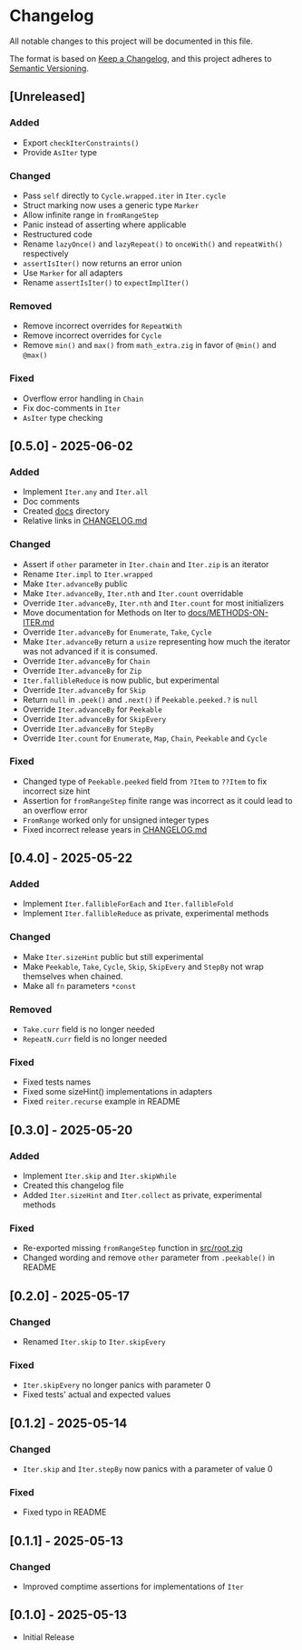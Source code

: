 # Changelog

All notable changes to this project will be documented in this file.

The format is based on [Keep a Changelog](https://keepachangelog.com/en/1.1.0/),
and this project adheres to [Semantic Versioning](https://semver.org/spec/v2.0.0.html).

## [Unreleased]

### Added

- Export `checkIterConstraints()`
- Provide `AsIter` type

### Changed

- Pass `self` directly to `Cycle.wrapped.iter` in `Iter.cycle`
- Struct marking now uses a generic type `Marker`
- Allow infinite range in `fromRangeStep`
- Panic instead of asserting where applicable
- Restructured code
- Rename `lazyOnce()` and `lazyRepeat()` to `onceWith()` and `repeatWith()` respectively
- `assertIsIter()` now returns an error union
- Use `Marker` for all adapters
- Rename `assertIsIter()` to `expectImplIter()`

### Removed

- Remove incorrect overrides for `RepeatWith`
- Remove incorrect overrides for `Cycle`
- Remove `min()` and `max()` from `math_extra.zig` in favor of `@min()` and `@max()`

### Fixed

- Overflow error handling in `Chain`
- Fix doc-comments in `Iter`
- `AsIter` type checking

## [0.5.0] - 2025-06-02

### Added

- Implement `Iter.any` and `Iter.all`
- Doc comments
- Created [docs](docs) directory
- Relative links in [CHANGELOG.md](CHANGELOG.md)

### Changed

- Assert if `other` parameter in `Iter.chain` and `Iter.zip` is an iterator
- Rename `Iter.impl` to `Iter.wrapped`
- Make `Iter.advanceBy` public
- Make `Iter.advanceBy`, `Iter.nth` and `Iter.count` overridable
- Override `Iter.advanceBy`, `Iter.nth` and `Iter.count` for most initializers
- Move documentation for Methods on Iter to [docs/METHODS-ON-ITER.md](docs/METHODS-ON-ITER.md)
- Override `Iter.advanceBy` for `Enumerate`, `Take`, `Cycle`
- Make `Iter.advanceBy` return a `usize` representing how much the iterator was not advanced if it is consumed.
- Override `Iter.advanceBy` for `Chain`
- Override `Iter.advanceBy` for `Zip`
- `Iter.fallibleReduce` is now public, but experimental
- Override `Iter.advanceBy` for `Skip`
- Return `null` in `.peek()` and `.next()` if `Peekable.peeked.?` is `null`
- Override `Iter.advanceBy` for `Peekable`
- Override `Iter.advanceBy` for `SkipEvery`
- Override `Iter.advanceBy` for `StepBy`
- Override `Iter.count` for `Enumerate`, `Map`, `Chain`, `Peekable` and `Cycle`

### Fixed

- Changed type of `Peekable.peeked` field from `?Item` to `??Item` to fix incorrect size hint
- Assertion for `fromRangeStep` finite range was incorrect as it could lead to an overflow error
- `FromRange` worked only for unsigned integer types
- Fixed incorrect release years in [CHANGELOG.md](CHANGELOG.md)

## [0.4.0] - 2025-05-22

### Added

- Implement `Iter.fallibleForEach` and `Iter.fallibleFold`
- Implement `Iter.fallibleReduce` as private, experimental methods

### Changed

- Make `Iter.sizeHint` public but still experimental
- Make `Peekable`, `Take`, `Cycle`, `Skip`, `SkipEvery` and `StepBy` not wrap themselves when chained.
- Make all `fn` parameters `*const`

### Removed

- `Take.curr` field is no longer needed
- `RepeatN.curr` field is no longer needed

### Fixed

- Fixed tests names
- Fixed some sizeHint() implementations in adapters
- Fixed `reiter.recurse` example in README

## [0.3.0] - 2025-05-20

### Added

- Implement `Iter.skip` and `Iter.skipWhile`
- Created this changelog file
- Added `Iter.sizeHint` and `Iter.collect` as private, experimental methods

### Fixed

- Re-exported missing `fromRangeStep` function in [src/root.zig](src/root.zig)
- Changed wording and remove `other` parameter from `.peekable()` in README

## [0.2.0] - 2025-05-17

### Changed

- Renamed `Iter.skip` to `Iter.skipEvery`

### Fixed

- `Iter.skipEvery` no longer panics with parameter 0
- Fixed tests' actual and expected values

## [0.1.2] - 2025-05-14

### Changed

- `Iter.skip` and `Iter.stepBy` now panics with a parameter of value 0

### Fixed

- Fixed typo in README

## [0.1.1] - 2025-05-13

### Changed

- Improved comptime assertions for implementations of `Iter`

## [0.1.0] - 2025-05-13

- Initial Release
